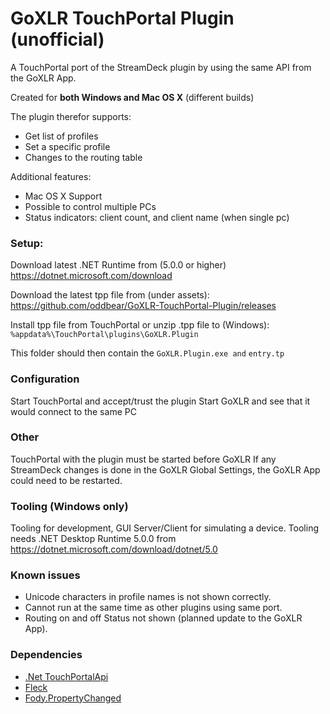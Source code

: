 # GoXLR TouchPortal Plugin (unofficial)
A TouchPortal port of the StreamDeck plugin by using the same API from the GoXLR App.

Created for **both Windows and Mac OS X** (different builds)

The plugin therefor supports:
- Get list of profiles
- Set a specific profile
- Changes to the routing table

Additional features:
- Mac OS X Support
- Possible to control multiple PCs
- Status indicators: client count, and client name (when single pc)

### Setup:

Download latest .NET Runtime from (5.0.0 or higher) https://dotnet.microsoft.com/download

Download the latest tpp file from (under assets): https://github.com/oddbear/GoXLR-TouchPortal-Plugin/releases

Install tpp file from TouchPortal or unzip .tpp file to (Windows): `%appdata%\TouchPortal\plugins\GoXLR.Plugin`

This folder should then contain the `GoXLR.Plugin.exe and` `entry.tp`

### Configuration

Start TouchPortal and accept/trust the plugin
Start GoXLR and see that it would connect to the same PC

### Other

TouchPortal with the plugin must be started before GoXLR
If any StreamDeck changes is done in the GoXLR Global Settings, the GoXLR App could need to be restarted.

### Tooling (Windows only)

Tooling for development, GUI Server/Client for simulating a device.
Tooling needs .NET Desktop Runtime 5.0.0 from https://dotnet.microsoft.com/download/dotnet/5.0

### Known issues

- Unicode characters in profile names is not shown correctly.
- Cannot run at the same time as other plugins using same port.
- Routing on and off Status not shown (planned update to the GoXLR App).

### Dependencies

- [.Net TouchPortalApi](https://github.com/tlewis17/TouchPortalAPI)
- [Fleck](https://github.com/statianzo/Fleck)
- [Fody.PropertyChanged](https://github.com/Fody/PropertyChanged)
